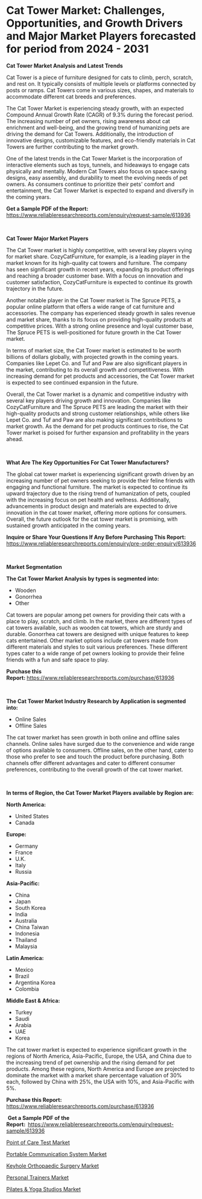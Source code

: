 <p><h1>Cat Tower Market: Challenges, Opportunities, and Growth Drivers and Major Market Players forecasted for period from 2024 - 2031</h1></p><p><strong>Cat Tower Market Analysis and Latest Trends</strong></p>
<p><p>Cat Tower is a piece of furniture designed for cats to climb, perch, scratch, and rest on. It typically consists of multiple levels or platforms connected by posts or ramps. Cat Towers come in various sizes, shapes, and materials to accommodate different cat breeds and preferences.</p><p>The Cat Tower Market is experiencing steady growth, with an expected Compound Annual Growth Rate (CAGR) of 9.3% during the forecast period. The increasing number of pet owners, rising awareness about cat enrichment and well-being, and the growing trend of humanizing pets are driving the demand for Cat Towers. Additionally, the introduction of innovative designs, customizable features, and eco-friendly materials in Cat Towers are further contributing to the market growth.</p><p>One of the latest trends in the Cat Tower Market is the incorporation of interactive elements such as toys, tunnels, and hideaways to engage cats physically and mentally. Modern Cat Towers also focus on space-saving designs, easy assembly, and durability to meet the evolving needs of pet owners. As consumers continue to prioritize their pets' comfort and entertainment, the Cat Tower Market is expected to expand and diversify in the coming years.</p></p>
<p><strong>Get a Sample PDF of the Report:&nbsp;</strong> <a href="https://www.reliableresearchreports.com/enquiry/request-sample/613936">https://www.reliableresearchreports.com/enquiry/request-sample/613936</a></p>
<p>&nbsp;</p>
<p><strong>Cat Tower Major Market Players</strong></p>
<p><p>The Cat Tower market is highly competitive, with several key players vying for market share. CozyCatFurniture, for example, is a leading player in the market known for its high-quality cat towers and furniture. The company has seen significant growth in recent years, expanding its product offerings and reaching a broader customer base. With a focus on innovation and customer satisfaction, CozyCatFurniture is expected to continue its growth trajectory in the future.</p><p>Another notable player in the Cat Tower market is The Spruce PETS, a popular online platform that offers a wide range of cat furniture and accessories. The company has experienced steady growth in sales revenue and market share, thanks to its focus on providing high-quality products at competitive prices. With a strong online presence and loyal customer base, The Spruce PETS is well-positioned for future growth in the Cat Tower market.</p><p>In terms of market size, the Cat Tower market is estimated to be worth billions of dollars globally, with projected growth in the coming years. Companies like Lepet Co. and Tuf and Paw are also significant players in the market, contributing to its overall growth and competitiveness. With increasing demand for pet products and accessories, the Cat Tower market is expected to see continued expansion in the future.</p><p>Overall, the Cat Tower market is a dynamic and competitive industry with several key players driving growth and innovation. Companies like CozyCatFurniture and The Spruce PETS are leading the market with their high-quality products and strong customer relationships, while others like Lepet Co. and Tuf and Paw are also making significant contributions to market growth. As the demand for pet products continues to rise, the Cat Tower market is poised for further expansion and profitability in the years ahead.</p></p>
<p>&nbsp;</p>
<p><strong>What Are The Key Opportunities For Cat Tower Manufacturers?</strong></p>
<p><p>The global cat tower market is experiencing significant growth driven by an increasing number of pet owners seeking to provide their feline friends with engaging and functional furniture. The market is expected to continue its upward trajectory due to the rising trend of humanization of pets, coupled with the increasing focus on pet health and wellness. Additionally, advancements in product design and materials are expected to drive innovation in the cat tower market, offering more options for consumers. Overall, the future outlook for the cat tower market is promising, with sustained growth anticipated in the coming years.</p></p>
<p><strong>Inquire or Share Your Questions If Any Before Purchasing This Report:</strong> <a href="https://www.reliableresearchreports.com/enquiry/pre-order-enquiry/613936">https://www.reliableresearchreports.com/enquiry/pre-order-enquiry/613936</a></p>
<p>&nbsp;</p>
<p><strong>Market Segmentation</strong></p>
<p><strong>The Cat Tower Market Analysis by types is segmented into:</strong></p>
<p><ul><li>Wooden</li><li>Gonorrhea</li><li>Other</li></ul></p>
<p><p>Cat towers are popular among pet owners for providing their cats with a place to play, scratch, and climb. In the market, there are different types of cat towers available, such as wooden cat towers, which are sturdy and durable. Gonorrhea cat towers are designed with unique features to keep cats entertained. Other market options include cat towers made from different materials and styles to suit various preferences. These different types cater to a wide range of pet owners looking to provide their feline friends with a fun and safe space to play.</p></p>
<p><strong>Purchase this Report:&nbsp;</strong><a href="https://www.reliableresearchreports.com/purchase/613936">https://www.reliableresearchreports.com/purchase/613936</a></p>
<p>&nbsp;</p>
<p><strong>The Cat Tower Market Industry Research by Application is segmented into:</strong></p>
<p><ul><li>Online Sales</li><li>Offline Sales</li></ul></p>
<p><p>The cat tower market has seen growth in both online and offline sales channels. Online sales have surged due to the convenience and wide range of options available to consumers. Offline sales, on the other hand, cater to those who prefer to see and touch the product before purchasing. Both channels offer different advantages and cater to different consumer preferences, contributing to the overall growth of the cat tower market.</p></p>
<p>&nbsp;</p>
<p><strong>In terms of Region, the Cat Tower Market Players available by Region are:</strong></p>
<p>
    <p> <strong> North America: </strong>
        <ul>
            <li>United States</li>
            <li>Canada</li>
        </ul>
        </p> 
    <p> <strong> Europe: </strong>
        <ul>
            <li>Germany</li>
            <li>France</li>
            <li>U.K.</li>
            <li>Italy</li>
            <li>Russia</li>
        </ul>
        </p> 
    <p> <strong> Asia-Pacific: </strong>
        <ul>
            <li>China</li>
            <li>Japan</li>
            <li>South Korea</li>
            <li>India</li>
            <li>Australia</li>
            <li>China Taiwan</li>
            <li>Indonesia</li>
            <li>Thailand</li>
            <li>Malaysia</li>
        </ul>
        </p> 
    <p> <strong> Latin America: </strong>
        <ul>
            <li>Mexico</li>
            <li>Brazil</li>
            <li>Argentina Korea</li>
            <li>Colombia</li>
        </ul>
        </p> 
    <p> <strong> Middle East & Africa: </strong>
        <ul>
            <li>Turkey</li>
            <li>Saudi</li>
            <li>Arabia</li>
            <li>UAE</li>
            <li>Korea</li>
        </ul>
    </p>
    </p>
<p><p>The cat tower market is expected to experience significant growth in the regions of North America, Asia-Pacific, Europe, the USA, and China due to the increasing trend of pet ownership and the rising demand for pet products. Among these regions, North America and Europe are projected to dominate the market with a market share percentage valuation of 30% each, followed by China with 25%, the USA with 10%, and Asia-Pacific with 5%.</p></p>
<p><strong>Purchase this Report: </strong><a href="https://www.reliableresearchreports.com/purchase/613936">https://www.reliableresearchreports.com/purchase/613936</a></p>
<p>&nbsp;<strong>Get a Sample PDF of the Report:&nbsp;&nbsp;</strong><a href="https://www.reliableresearchreports.com/enquiry/request-sample/613936">https://www.reliableresearchreports.com/enquiry/request-sample/613936</a></p>
<p><strong></strong></p>
<p><p><a href="https://medium.com/@tyreekhuel2023/point-of-care-test-market-the-key-to-successful-business-strategy-forecast-till-2031-4bbc7df24983">Point of Care Test Market</a></p><p><a href="https://medium.com/@tyreekhuel2023/portable-communication-system-market-research-report-its-history-and-forecast-2024-to-2031-d001eb28fbc4">Portable Communication System Market</a></p><p><a href="https://medium.com/@megancarr666/keyhole-orthopaedic-surgery-market-share-evolution-and-market-growth-trends-2024-2031-d3b89bd4b535">Keyhole Orthopaedic Surgery Market</a></p><p><a href="https://medium.com/@tyreekhuel2023/personal-trainers-market-share-evolution-and-market-growth-trends-2024-2031-ebce04e53142">Personal Trainers Market</a></p><p><a href="https://medium.com/@tyreekhuel2023/pilates-amp-yoga-studios-market-trends-forecast-and-competitive-analysis-to-2031-506e6fcf2463">Pilates & Yoga Studios Market</a></p></p>